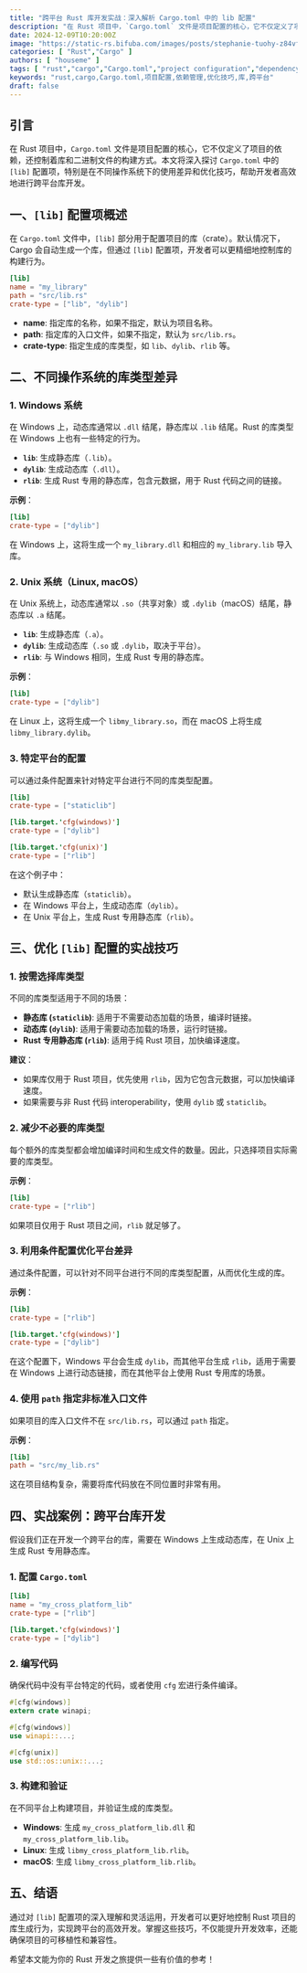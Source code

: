 ```yaml
---
title: "跨平台 Rust 库开发实战：深入解析 Cargo.toml 中的 lib 配置"
description: "在 Rust 项目中，`Cargo.toml` 文件是项目配置的核心，它不仅定义了项目的依赖，还控制着库和二进制文件的构建方式。本文将深入探讨 `Cargo.toml` 中的 `[lib]` 配置项，特别是在不同操作系统下的使用差异和优化技巧，帮助开发者高效地进行跨平台库开发。"
date: 2024-12-09T10:20:00Z
image: "https://static-rs.bifuba.com/images/posts/stephanie-tuohy-z84vf2GjA_A-unsplash.jpg"
categories: [ "Rust","Cargo" ]
authors: [ "houseme" ]
tags: [ "rust","cargo","Cargo.toml","project configuration","dependency management","optimization tips","library" ]
keywords: "rust,cargo,Cargo.toml,项目配置,依赖管理,优化技巧,库,跨平台"
draft: false
---
```



## 引言

在 Rust 项目中，`Cargo.toml` 文件是项目配置的核心，它不仅定义了项目的依赖，还控制着库和二进制文件的构建方式。本文将深入探讨 `Cargo.toml` 中的 `[lib]` 配置项，特别是在不同操作系统下的使用差异和优化技巧，帮助开发者高效地进行跨平台库开发。

## 一、`[lib]` 配置项概述

在 `Cargo.toml` 文件中，`[lib]` 部分用于配置项目的库（crate）。默认情况下，Cargo 会自动生成一个库，但通过 `[lib]` 配置项，开发者可以更精细地控制库的构建行为。

```toml
[lib]
name = "my_library"
path = "src/lib.rs"
crate-type = ["lib", "dylib"]
```

- **name**: 指定库的名称，如果不指定，默认为项目名称。
- **path**: 指定库的入口文件，如果不指定，默认为 `src/lib.rs`。
- **crate-type**: 指定生成的库类型，如 `lib`、`dylib`、`rlib` 等。

## 二、不同操作系统的库类型差异

### 1. Windows 系统

在 Windows 上，动态库通常以 `.dll` 结尾，静态库以 `.lib` 结尾。Rust 的库类型在 Windows 上也有一些特定的行为。

- **`lib`**: 生成静态库（`.lib`）。
- **`dylib`**: 生成动态库（`.dll`）。
- **`rlib`**: 生成 Rust 专用的静态库，包含元数据，用于 Rust 代码之间的链接。

**示例**：

```toml
[lib]
crate-type = ["dylib"]
```

在 Windows 上，这将生成一个 `my_library.dll` 和相应的 `my_library.lib` 导入库。

### 2. Unix 系统（Linux, macOS）

在 Unix 系统上，动态库通常以 `.so`（共享对象）或 `.dylib`（macOS）结尾，静态库以 `.a` 结尾。

- **`lib`**: 生成静态库（`.a`）。
- **`dylib`**: 生成动态库（`.so` 或 `.dylib`，取决于平台）。
- **`rlib`**: 与 Windows 相同，生成 Rust 专用的静态库。

**示例**：

```toml
[lib]
crate-type = ["dylib"]
```

在 Linux 上，这将生成一个 `libmy_library.so`，而在 macOS 上将生成 `libmy_library.dylib`。

### 3. 特定平台的配置

可以通过条件配置来针对特定平台进行不同的库类型配置。

```toml
[lib]
crate-type = ["staticlib"]

[lib.target.'cfg(windows)']
crate-type = ["dylib"]

[lib.target.'cfg(unix)']
crate-type = ["rlib"]
```

在这个例子中：

- 默认生成静态库（`staticlib`）。
- 在 Windows 平台上，生成动态库（`dylib`）。
- 在 Unix 平台上，生成 Rust 专用静态库（`rlib`）。

## 三、优化 `[lib]` 配置的实战技巧

### 1. 按需选择库类型

不同的库类型适用于不同的场景：

- **静态库 (`staticlib`)**: 适用于不需要动态加载的场景，编译时链接。
- **动态库 (`dylib`)**: 适用于需要动态加载的场景，运行时链接。
- **Rust 专用静态库 (`rlib`)**: 适用于纯 Rust 项目，加快编译速度。

**建议**：

- 如果库仅用于 Rust 项目，优先使用 `rlib`，因为它包含元数据，可以加快编译速度。
- 如果需要与非 Rust 代码 interoperability，使用 `dylib` 或 `staticlib`。

### 2. 减少不必要的库类型

每个额外的库类型都会增加编译时间和生成文件的数量。因此，只选择项目实际需要的库类型。

**示例**：

```toml
[lib]
crate-type = ["rlib"]
```

如果项目仅用于 Rust 项目之间，`rlib` 就足够了。

### 3. 利用条件配置优化平台差异

通过条件配置，可以针对不同平台进行不同的库类型配置，从而优化生成的库。

**示例**：

```toml
[lib]
crate-type = ["rlib"]

[lib.target.'cfg(windows)']
crate-type = ["dylib"]
```

在这个配置下，Windows 平台会生成 `dylib`，而其他平台生成 `rlib`，适用于需要在 Windows 上进行动态链接，而在其他平台上使用 Rust 专用库的场景。

### 4. 使用 `path` 指定非标准入口文件

如果项目的库入口文件不在 `src/lib.rs`，可以通过 `path` 指定。

**示例**：

```toml
[lib]
path = "src/my_lib.rs"
```

这在项目结构复杂，需要将库代码放在不同位置时非常有用。

## 四、实战案例：跨平台库开发

假设我们正在开发一个跨平台的库，需要在 Windows 上生成动态库，在 Unix 上生成 Rust 专用静态库。

### 1. 配置 `Cargo.toml`

```toml
[lib]
name = "my_cross_platform_lib"
crate-type = ["rlib"]

[lib.target.'cfg(windows)']
crate-type = ["dylib"]
```

### 2. 编写代码

确保代码中没有平台特定的代码，或者使用 `cfg` 宏进行条件编译。

```rust
#[cfg(windows)]
extern crate winapi;

#[cfg(windows)]
use winapi::...;

#[cfg(unix)]
use std::os::unix::...;
```

### 3. 构建和验证

在不同平台上构建项目，并验证生成的库类型。

- **Windows**: 生成 `my_cross_platform_lib.dll` 和 `my_cross_platform_lib.lib`。
- **Linux**: 生成 `libmy_cross_platform_lib.rlib`。
- **macOS**: 生成 `libmy_cross_platform_lib.rlib`。

## 五、结语

通过对 `[lib]` 配置项的深入理解和灵活运用，开发者可以更好地控制 Rust 项目的库生成行为，实现跨平台的高效开发。掌握这些技巧，不仅能提升开发效率，还能确保项目的可移植性和兼容性。

希望本文能为你的 Rust 开发之旅提供一些有价值的参考！
